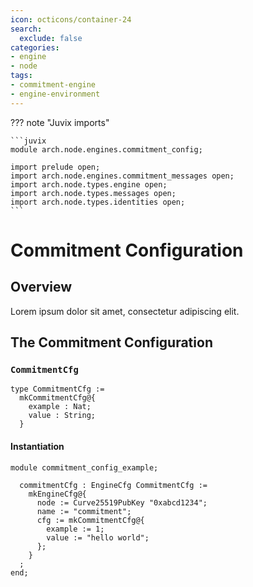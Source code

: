 ```yaml
---
icon: octicons/container-24
search:
  exclude: false
categories:
- engine
- node
tags:
- commitment-engine
- engine-environment
---
```


??? note "Juvix imports"

    ```juvix
    module arch.node.engines.commitment_config;

    import prelude open;
    import arch.node.engines.commitment_messages open;
    import arch.node.types.engine open;
    import arch.node.types.messages open;
    import arch.node.types.identities open;
    ```

# Commitment Configuration

## Overview

Lorem ipsum dolor sit amet, consectetur adipiscing elit.

## The Commitment Configuration

### `CommitmentCfg`

<!-- --8<-- [start:CommitmentCfg] -->
```juvix
type CommitmentCfg :=
  mkCommitmentCfg@{
    example : Nat;
    value : String;
  }
```
<!-- --8<-- [end:CommitmentCfg] -->

#### Instantiation

<!-- --8<-- [start:commitmentCfg] -->
```juvix extract-module-statements
module commitment_config_example;

  commitmentCfg : EngineCfg CommitmentCfg :=
    mkEngineCfg@{
      node := Curve25519PubKey "0xabcd1234";
      name := "commitment";
      cfg := mkCommitmentCfg@{
        example := 1;
        value := "hello world";
      };
    }
  ;
end;
```
<!-- --8<-- [end:commitmentCfg] -->

